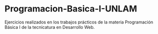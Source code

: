 # Programacion-Basica-I-UNLAM
Ejercicios realizados en los trabajos prácticos de la materia Programación Básica I de la tecnicatura en Desarrollo Web.
